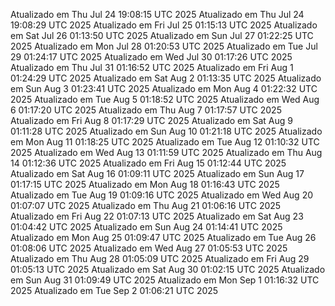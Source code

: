 Atualizado em Thu Jul 24 19:08:15 UTC 2025
Atualizado em Thu Jul 24 19:08:29 UTC 2025
Atualizado em Fri Jul 25 01:15:13 UTC 2025
Atualizado em Sat Jul 26 01:13:50 UTC 2025
Atualizado em Sun Jul 27 01:22:25 UTC 2025
Atualizado em Mon Jul 28 01:20:53 UTC 2025
Atualizado em Tue Jul 29 01:24:17 UTC 2025
Atualizado em Wed Jul 30 01:17:26 UTC 2025
Atualizado em Thu Jul 31 01:16:52 UTC 2025
Atualizado em Fri Aug  1 01:24:29 UTC 2025
Atualizado em Sat Aug  2 01:13:35 UTC 2025
Atualizado em Sun Aug  3 01:23:41 UTC 2025
Atualizado em Mon Aug  4 01:22:32 UTC 2025
Atualizado em Tue Aug  5 01:18:52 UTC 2025
Atualizado em Wed Aug  6 01:17:20 UTC 2025
Atualizado em Thu Aug  7 01:17:57 UTC 2025
Atualizado em Fri Aug  8 01:17:29 UTC 2025
Atualizado em Sat Aug  9 01:11:28 UTC 2025
Atualizado em Sun Aug 10 01:21:18 UTC 2025
Atualizado em Mon Aug 11 01:18:25 UTC 2025
Atualizado em Tue Aug 12 01:10:32 UTC 2025
Atualizado em Wed Aug 13 01:11:59 UTC 2025
Atualizado em Thu Aug 14 01:12:36 UTC 2025
Atualizado em Fri Aug 15 01:12:44 UTC 2025
Atualizado em Sat Aug 16 01:09:11 UTC 2025
Atualizado em Sun Aug 17 01:17:15 UTC 2025
Atualizado em Mon Aug 18 01:16:43 UTC 2025
Atualizado em Tue Aug 19 01:09:16 UTC 2025
Atualizado em Wed Aug 20 01:07:07 UTC 2025
Atualizado em Thu Aug 21 01:06:16 UTC 2025
Atualizado em Fri Aug 22 01:07:13 UTC 2025
Atualizado em Sat Aug 23 01:04:42 UTC 2025
Atualizado em Sun Aug 24 01:14:41 UTC 2025
Atualizado em Mon Aug 25 01:09:47 UTC 2025
Atualizado em Tue Aug 26 01:08:06 UTC 2025
Atualizado em Wed Aug 27 01:05:53 UTC 2025
Atualizado em Thu Aug 28 01:05:09 UTC 2025
Atualizado em Fri Aug 29 01:05:13 UTC 2025
Atualizado em Sat Aug 30 01:02:15 UTC 2025
Atualizado em Sun Aug 31 01:09:49 UTC 2025
Atualizado em Mon Sep  1 01:16:32 UTC 2025
Atualizado em Tue Sep  2 01:06:21 UTC 2025
